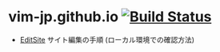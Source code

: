 vim-jp.github.io [![Build Status](https://travis-ci.org/vim-jp/vim-jp.github.io.svg)](https://travis-ci.org/vim-jp/vim-jp.github.io)
=================

  * [EditSite](https://github.com/vim-jp/vim-jp.github.io/wiki/EditSite) サイト編集の手順 (ローカル環境での確認方法)
